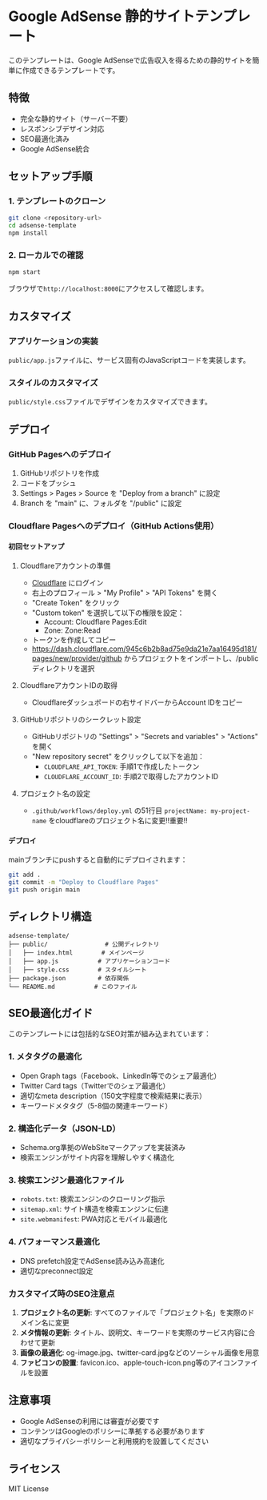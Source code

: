 # Google AdSense 静的サイトテンプレート

このテンプレートは、Google AdSenseで広告収入を得るための静的サイトを簡単に作成できるテンプレートです。

## 特徴

- 完全な静的サイト（サーバー不要）
- レスポンシブデザイン対応
- SEO最適化済み
- Google AdSense統合

## セットアップ手順

### 1. テンプレートのクローン

```bash
git clone <repository-url>
cd adsense-template
npm install
```

### 2. ローカルでの確認

```bash
npm start
```

ブラウザで`http://localhost:8000`にアクセスして確認します。

## カスタマイズ

### アプリケーションの実装

`public/app.js`ファイルに、サービス固有のJavaScriptコードを実装します。

### スタイルのカスタマイズ

`public/style.css`ファイルでデザインをカスタマイズできます。


## デプロイ

### GitHub Pagesへのデプロイ

1. GitHubリポジトリを作成
2. コードをプッシュ
3. Settings > Pages > Source を "Deploy from a branch" に設定
4. Branch を "main" に、フォルダを "/public" に設定

### Cloudflare Pagesへのデプロイ（GitHub Actions使用）

#### 初回セットアップ

1. Cloudflareアカウントの準備
   - [Cloudflare](https://www.cloudflare.com/) にログイン
   - 右上のプロフィール > "My Profile" > "API Tokens" を開く
   - "Create Token" をクリック
   - "Custom token" を選択して以下の権限を設定：
     - Account: Cloudflare Pages:Edit
     - Zone: Zone:Read
   - トークンを作成してコピー
   - https://dash.cloudflare.com/945c6b2b8ad75e9da21e7aa16495d181/pages/new/provider/github からプロジェクトをインポートし、/public ディレクトリを選択

2. CloudflareアカウントIDの取得
   - Cloudflareダッシュボードの右サイドバーからAccount IDをコピー

3. GitHubリポジトリのシークレット設定
   - GitHubリポジトリの "Settings" > "Secrets and variables" > "Actions" を開く
   - "New repository secret" をクリックして以下を追加：
     - `CLOUDFLARE_API_TOKEN`: 手順1で作成したトークン
     - `CLOUDFLARE_ACCOUNT_ID`: 手順2で取得したアカウントID

4. プロジェクト名の設定
   - `.github/workflows/deploy.yml` の51行目 `projectName: my-project-name` をcloudflareのプロジェクト名に変更!!重要!!

#### デプロイ

mainブランチにpushすると自動的にデプロイされます：

```bash
git add .
git commit -m "Deploy to Cloudflare Pages"
git push origin main
```

## ディレクトリ構造

```
adsense-template/
├── public/                # 公開ディレクトリ
│   ├── index.html        # メインページ
│   ├── app.js           # アプリケーションコード
│   ├── style.css        # スタイルシート
├── package.json         # 依存関係
└── README.md           # このファイル
```

## SEO最適化ガイド

このテンプレートには包括的なSEO対策が組み込まれています：

### 1. メタタグの最適化
- Open Graph tags（Facebook、LinkedIn等でのシェア最適化）
- Twitter Card tags（Twitterでのシェア最適化）
- 適切なmeta description（150文字程度で検索結果に表示）
- キーワードメタタグ（5-8個の関連キーワード）

### 2. 構造化データ（JSON-LD）
- Schema.org準拠のWebSiteマークアップを実装済み
- 検索エンジンがサイト内容を理解しやすく構造化

### 3. 検索エンジン最適化ファイル
- `robots.txt`: 検索エンジンのクローリング指示
- `sitemap.xml`: サイト構造を検索エンジンに伝達
- `site.webmanifest`: PWA対応とモバイル最適化

### 4. パフォーマンス最適化
- DNS prefetch設定でAdSense読み込み高速化
- 適切なpreconnect設定

### カスタマイズ時のSEO注意点
1. **プロジェクト名の更新**: すべてのファイルで「プロジェクト名」を実際のドメイン名に変更
2. **メタ情報の更新**: タイトル、説明文、キーワードを実際のサービス内容に合わせて更新
3. **画像の最適化**: og-image.jpg、twitter-card.jpgなどのソーシャル画像を用意
4. **ファビコンの設置**: favicon.ico、apple-touch-icon.png等のアイコンファイルを設置

## 注意事項

- Google AdSenseの利用には審査が必要です
- コンテンツはGoogleのポリシーに準拠する必要があります
- 適切なプライバシーポリシーと利用規約を設置してください

## ライセンス

MIT License
